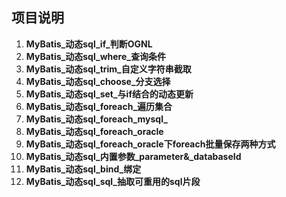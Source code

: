## **项目说明**

1. **MyBatis_动态sql_if_判断OGNL**
2. **MyBatis_动态sql_where_查询条件**
3. **MyBatis_动态sql_trim_自定义字符串截取**
4. **MyBatis_动态sql_choose_分支选择**
5. **MyBatis_动态sql_set_与if结合的动态更新**
6. **MyBatis_动态sql_foreach_遍历集合**
7. **MyBatis_动态sql_foreach_mysql_**
8. **MyBatis_动态sql_foreach_oracle**
9. **MyBatis_动态sql_foreach_oracle下foreach批量保存两种方式**
10. **MyBatis_动态sql_内置参数_parameter&_databaseId**
11. **MyBatis_动态sql_bind_绑定**
12. **MyBatis_动态sql_sql_抽取可重用的sql片段**
